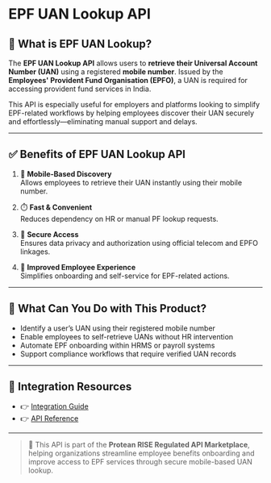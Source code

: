 # EPF UAN Lookup API

## 📘 What is EPF UAN Lookup?

The **EPF UAN Lookup API** allows users to **retrieve their Universal Account Number (UAN)** using a registered **mobile number**. Issued by the **Employees' Provident Fund Organisation (EPFO)**, a UAN is required for accessing provident fund services in India.

This API is especially useful for employers and platforms looking to simplify EPF-related workflows by helping employees discover their UAN securely and effortlessly—eliminating manual support and delays.

---

## ✅ Benefits of EPF UAN Lookup API

1. 📱 **Mobile-Based Discovery**  
   Allows employees to retrieve their UAN instantly using their mobile number.

2. ⏱️ **Fast & Convenient**  
   Reduces dependency on HR or manual PF lookup requests.

3. 🔐 **Secure Access**  
   Ensures data privacy and authorization using official telecom and EPFO linkages.

4. 🤝 **Improved Employee Experience**  
   Simplifies onboarding and self-service for EPF-related actions.

---

## 💼 What Can You Do with This Product?

- Identify a user’s UAN using their registered mobile number  
- Enable employees to self-retrieve UANs without HR intervention  
- Automate EPF onboarding within HRMS or payroll systems  
- Support compliance workflows that require verified UAN records

---

## 🔗 Integration Resources

- 👉 [Integration Guide](https://docs.risewithprotean.io/86/integration-guide)  
- 👉 [API Reference](https://docs.risewithprotean.io/86/api-reference)

---

> 📌 This API is part of the **Protean RISE Regulated API Marketplace**, helping organizations streamline employee benefits onboarding and improve access to EPF services through secure mobile-based UAN lookup.
